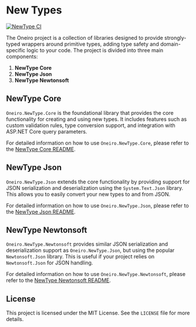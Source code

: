 # New Types

[![NewType CI](https://github.com/oneirosoft/new-type/actions/workflows/new-type.yml/badge.svg)](https://github.com/oneirosoft/new-type/actions/workflows/new-type.yml)

The Oneiro project is a collection of libraries designed to provide strongly-typed wrappers around primitive types,
adding type safety and domain-specific logic to your code. The project is divided into three main components:

1. **NewType Core**
2. **NewType Json**
3. **NewType Newtonsoft**

## NewType Core

`Oneiro.NewType.Core` is the foundational library that provides the core functionality for creating and using new types.
It includes features such as custom validation rules, type conversion support, and integration with ASP.NET Core query parameters.

For detailed information on how to use `Oneiro.NewType.Core`, please refer to the [NewType Core README](src/NewType.Core/README.md).

## NewType Json

`Oneiro.NewType.Json` extends the core functionality by providing support for JSON serialization and deserialization
using the `System.Text.Json` library. This allows you to easily convert your new types to and from JSON.

For detailed information on how to use `Oneiro.NewType.Json`, please refer to the [NewType Json README](src/NewType.Json/README.md).

## NewType Newtonsoft

`Oneiro.NewType.Newtonsoft` provides similar JSON serialization and deserialization support as `Oneiro.NewType.Json`,
but using the popular `Newtonsoft.Json` library. This is useful if your project relies on `Newtonsoft.Json` for JSON handling.

For detailed information on how to use `Oneiro.NewType.Newtonsoft`, please refer to the [NewType Newtonsoft README](src/NewType.Newtonsoft/README.md).

## License

This project is licensed under the MIT License. See the `LICENSE` file for more details.

